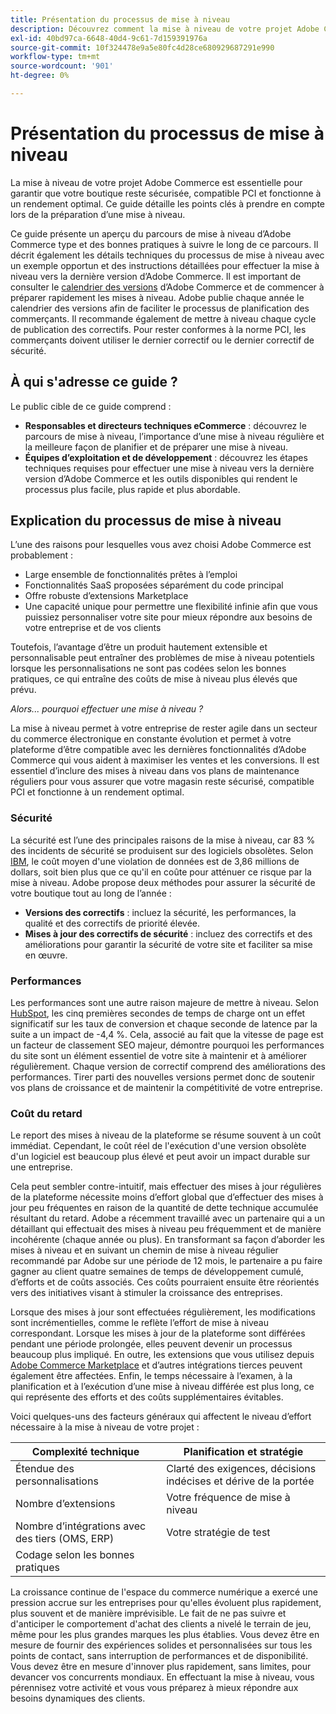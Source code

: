 ```yaml
---
title: Présentation du processus de mise à niveau
description: Découvrez comment la mise à niveau de votre projet Adobe Commerce garantit la sécurité et l’efficacité de votre storefront. Découvrez les bonnes pratiques pour planifier et exécuter des mises à niveau réussies.
exl-id: 40bd97ca-6648-40d4-9c61-7d159391976a
source-git-commit: 10f324478e9a5e80fc4d28ce680929687291e990
workflow-type: tm+mt
source-wordcount: '901'
ht-degree: 0%

---
```


# Présentation du processus de mise à niveau

La mise à niveau de votre projet Adobe Commerce est essentielle pour garantir que votre boutique reste sécurisée, compatible PCI et fonctionne à un rendement optimal. Ce guide détaille les points clés à prendre en compte lors de la préparation d’une mise à niveau.

Ce guide présente un aperçu du parcours de mise à niveau d’Adobe Commerce type et des bonnes pratiques à suivre le long de ce parcours. Il décrit également les détails techniques du processus de mise à niveau avec un exemple opportun et des instructions détaillées pour effectuer la mise à niveau vers la dernière version d’Adobe Commerce. Il est important de consulter le [calendrier des versions](../release/schedule.md) d’Adobe Commerce et de commencer à préparer rapidement les mises à niveau. Adobe publie chaque année le calendrier des versions afin de faciliter le processus de planification des commerçants. Il recommande également de mettre à niveau chaque cycle de publication des correctifs. Pour rester conformes à la norme PCI, les commerçants doivent utiliser le dernier correctif ou le dernier correctif de sécurité.

## À qui s&#39;adresse ce guide ?

Le public cible de ce guide comprend :

- **Responsables et directeurs techniques eCommerce** : découvrez le parcours de mise à niveau, l’importance d’une mise à niveau régulière et la meilleure façon de planifier et de préparer une mise à niveau.
- **Équipes d’exploitation et de développement** : découvrez les étapes techniques requises pour effectuer une mise à niveau vers la dernière version d’Adobe Commerce et les outils disponibles qui rendent le processus plus facile, plus rapide et plus abordable.

## Explication du processus de mise à niveau

L’une des raisons pour lesquelles vous avez choisi Adobe Commerce est probablement :

- Large ensemble de fonctionnalités prêtes à l’emploi
- Fonctionnalités SaaS proposées séparément du code principal
- Offre robuste d’extensions Marketplace
- Une capacité unique pour permettre une flexibilité infinie afin que vous puissiez personnaliser votre site pour mieux répondre aux besoins de votre entreprise et de vos clients

Toutefois, l’avantage d’être un produit hautement extensible et personnalisable peut entraîner des problèmes de mise à niveau potentiels lorsque les personnalisations ne sont pas codées selon les bonnes pratiques, ce qui entraîne des coûts de mise à niveau plus élevés que prévu.

_Alors... pourquoi effectuer une mise à niveau ?_

La mise à niveau permet à votre entreprise de rester agile dans un secteur du commerce électronique en constante évolution et permet à votre plateforme d’être compatible avec les dernières fonctionnalités d’Adobe Commerce qui vous aident à maximiser les ventes et les conversions. Il est essentiel d’inclure des mises à niveau dans vos plans de maintenance réguliers pour vous assurer que votre magasin reste sécurisé, compatible PCI et fonctionne à un rendement optimal.

### Sécurité

La sécurité est l’une des principales raisons de la mise à niveau, car 83 % des incidents de sécurité se produisent sur des logiciels obsolètes. Selon [IBM](https://www.ibm.com/reports/data-breach), le coût moyen d&#39;une violation de données est de 3,86 millions de dollars, soit bien plus que ce qu&#39;il en coûte pour atténuer ce risque par la mise à niveau. Adobe propose deux méthodes pour assurer la sécurité de votre boutique tout au long de l’année :

- **Versions des correctifs** : incluez la sécurité, les performances, la qualité et des correctifs de priorité élevée.
- **Mises à jour des correctifs de sécurité** : incluez des correctifs et des améliorations pour garantir la sécurité de votre site et faciliter sa mise en œuvre.

### Performances

Les performances sont une autre raison majeure de mettre à niveau. Selon [HubSpot](https://blog.hubspot.com/marketing/page-load-time-conversion-rates), les cinq premières secondes de temps de charge ont un effet significatif sur les taux de conversion et chaque seconde de latence par la suite a un impact de -4,4 %. Cela, associé au fait que la vitesse de page est un facteur de classement SEO majeur, démontre pourquoi les performances du site sont un élément essentiel de votre site à maintenir et à améliorer régulièrement. Chaque version de correctif comprend des améliorations des performances. Tirer parti des nouvelles versions permet donc de soutenir vos plans de croissance et de maintenir la compétitivité de votre entreprise.

### Coût du retard

Le report des mises à niveau de la plateforme se résume souvent à un coût immédiat. Cependant, le coût réel de l&#39;exécution d&#39;une version obsolète d&#39;un logiciel est beaucoup plus élevé et peut avoir un impact durable sur une entreprise.

Cela peut sembler contre-intuitif, mais effectuer des mises à jour régulières de la plateforme nécessite moins d’effort global que d’effectuer des mises à jour peu fréquentes en raison de la quantité de dette technique accumulée résultant du retard. Adobe a récemment travaillé avec un partenaire qui a un détaillant qui effectuait des mises à niveau peu fréquemment et de manière incohérente (chaque année ou plus). En transformant sa façon d’aborder les mises à niveau et en suivant un chemin de mise à niveau régulier recommandé par Adobe sur une période de 12 mois, le partenaire a pu faire gagner au client quatre semaines de temps de développement cumulé, d’efforts et de coûts associés. Ces coûts pourraient ensuite être réorientés vers des initiatives visant à stimuler la croissance des entreprises.

Lorsque des mises à jour sont effectuées régulièrement, les modifications sont incrémentielles, comme le reflète l’effort de mise à niveau correspondant. Lorsque les mises à jour de la plateforme sont différées pendant une période prolongée, elles peuvent devenir un processus beaucoup plus impliqué. En outre, les extensions que vous utilisez depuis [Adobe Commerce Marketplace](https://marketplace.magento.com/) et d’autres intégrations tierces peuvent également être affectées. Enfin, le temps nécessaire à l’examen, à la planification et à l’exécution d’une mise à niveau différée est plus long, ce qui représente des efforts et des coûts supplémentaires évitables.

Voici quelques-uns des facteurs généraux qui affectent le niveau d’effort nécessaire à la mise à niveau de votre projet :

| Complexité technique | Planification et stratégie |
|-----------------------------------------------------------|--------------------------------------------------------------|
| Étendue des personnalisations | Clarté des exigences, décisions indécises et dérive de la portée |
| Nombre d’extensions | Votre fréquence de mise à niveau |
| Nombre d’intégrations avec des tiers (OMS, ERP) | Votre stratégie de test |
| Codage selon les bonnes pratiques |                                                              |

La croissance continue de l&#39;espace du commerce numérique a exercé une pression accrue sur les entreprises pour qu&#39;elles évoluent plus rapidement, plus souvent et de manière imprévisible. Le fait de ne pas suivre et d&#39;anticiper le comportement d&#39;achat des clients a nivelé le terrain de jeu, même pour les plus grandes marques les plus établies. Vous devez être en mesure de fournir des expériences solides et personnalisées sur tous les points de contact, sans interruption de performances et de disponibilité. Vous devez être en mesure d&#39;innover plus rapidement, sans limites, pour devancer vos concurrents mondiaux. En effectuant la mise à niveau, vous pérennisez votre activité et vous vous préparez à mieux répondre aux besoins dynamiques des clients.
